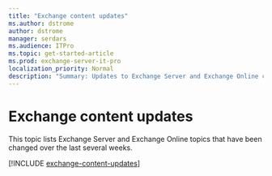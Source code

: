 ```yaml
---
title: "Exchange content updates"
ms.author: dstrome
author: dstrome
manager: serdars
ms.audience: ITPro
ms.topic: get-started-article
ms.prod: exchange-server-it-pro
localization_priority: Normal
description: "Summary: Updates to Exchange Server and Exchange Online content."
---
```


# Exchange content updates

This topic lists Exchange Server and Exchange Online topics that have been changed over the last several weeks. 

[!INCLUDE [exchange-content-updates](../hub/includes/exchange-content-updates.md)]
